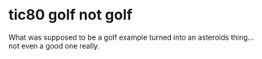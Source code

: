 
# tic80 golf not golf

What was supposed to be a golf example turned into an asteroids thing...
not even a good one really.

